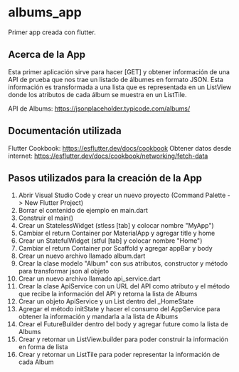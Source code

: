 # albums_app

Primer app creada con flutter.

## Acerca de la App

Esta primer aplicación sirve para hacer [GET] y obtener información de una API de prueba que nos trae un listado de álbumes en formato JSON. Esta información es transformada a una lista que es representada en un ListView donde los atributos de cada álbum se muestra en un ListTile.

API de Albums: https://jsonplaceholder.typicode.com/albums/

## Documentación utilizada
Flutter Cookbook: https://esflutter.dev/docs/cookbook
Obtener datos desde internet: https://esflutter.dev/docs/cookbook/networking/fetch-data

## Pasos utilizados para la creación de la App
1. Abrir Visual Studio Code y crear un nuevo proyecto (Command Palette -> New Flutter Project)
2. Borrar el contenido de ejemplo en main.dart
3. Construir el main() 
4. Crear un StatelessWidget (stless [tab] y colocar nombre "MyApp")
5. Cambiar el return Container por MaterialApp y agregar title y home
6. Crear un StatefulWidget (stful [tab] y colocar nombre "Home")
7. Cambiar el return Container por Scaffold y agregar appBar y body
8. Crear un nuevo archivo llamado album.dart
9. Crear la clase modelo "Album" con sus atributos, constructor y método para transformar json al objeto
10. Crear un nuevo archivo llamado api_service.dart
11. Crear la clase ApiService con un URL del API como atributo y el método que recibe la información del API y retorna la lista de Albums
12. Crear un objeto ApiService y un List<Album> dentro del _HomeState
13. Agregar el método initState y hacer el consumo del AppService para obtener la información y mandarla a la lista de Albums
14. Crear el FutureBuilder dentro del body y agregar future como la lista de Albums
15. Crear y retornar un ListView.builder para poder construir la información en forma de lista
16. Crear y retornar un ListTile para poder representar la información de cada Album
  
